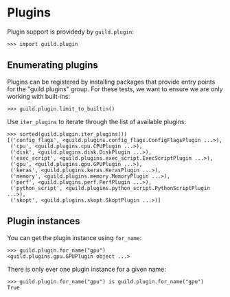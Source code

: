 # Plugins

Plugin support is providedy by `guild.plugin`:

    >>> import guild.plugin

## Enumerating plugins

Plugins can be registered by installing packages that provide entry
points for the "guild.plugins" group. For these tests, we want to
ensure we are only working with built-ins:

    >>> guild.plugin.limit_to_builtin()

Use `iter_plugins` to iterate through the list of available plugins:

    >>> sorted(guild.plugin.iter_plugins())
    [('config_flags', <guild.plugins.config_flags.ConfigFlagsPlugin ...>),
     ('cpu', <guild.plugins.cpu.CPUPlugin ...>),
     ('disk', <guild.plugins.disk.DiskPlugin ...>),
     ('exec_script', <guild.plugins.exec_script.ExecScriptPlugin ...>),
     ('gpu', <guild.plugins.gpu.GPUPlugin ...>),
     ('keras', <guild.plugins.keras.KerasPlugin ...>),
     ('memory', <guild.plugins.memory.MemoryPlugin ...>),
     ('perf', <guild.plugins.perf.PerfPlugin ...>),
     ('python_script', <guild.plugins.python_script.PythonScriptPlugin ...>),
     ('skopt', <guild.plugins.skopt.SkoptPlugin ...>)]

## Plugin instances

You can get the plugin instance using `for_name`:

    >>> guild.plugin.for_name("gpu")
    <guild.plugins.gpu.GPUPlugin object ...>

There is only ever one plugin instance for a given name:

    >>> guild.plugin.for_name("gpu") is guild.plugin.for_name("gpu")
    True

